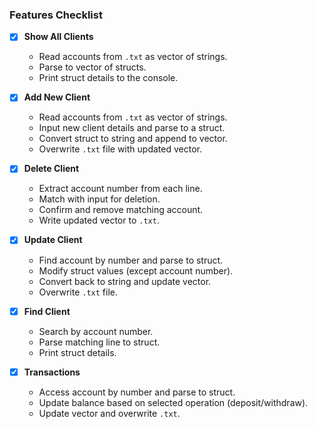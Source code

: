 ### Features Checklist

- [x] **Show All Clients**
  - Read accounts from `.txt` as vector of strings.
  - Parse to vector of structs.
  - Print struct details to the console.

- [x] **Add New Client**
  - Read accounts from `.txt` as vector of strings.
  - Input new client details and parse to a struct.
  - Convert struct to string and append to vector.
  - Overwrite `.txt` file with updated vector.

- [x] **Delete Client**
  - Extract account number from each line.
  - Match with input for deletion.
  - Confirm and remove matching account.
  - Write updated vector to `.txt`.

- [x] **Update Client**
  - Find account by number and parse to struct.
  - Modify struct values (except account number).
  - Convert back to string and update vector.
  - Overwrite `.txt` file.

- [x] **Find Client**
  - Search by account number.
  - Parse matching line to struct.
  - Print struct details.

- [x] **Transactions**
  - Access account by number and parse to struct.
  - Update balance based on selected operation (deposit/withdraw).
  - Update vector and overwrite `.txt`.

